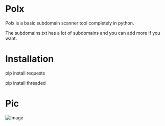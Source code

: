 # Polx
Polx is a basic subdomain scanner tool completely in python.

The subdomains.txt has a lot of subdomains and you can add more if you want. 


# Installation
pip install requests

pip install threaded


# Pic
![image](https://github.com/Goofisded/Polx/assets/107615523/c2119f41-fcfa-432f-ae59-7ee6498e0158)
